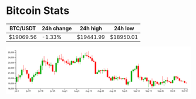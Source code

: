# Bitcoin Stats

BTC/USDT|24h change|24h high|24h low|
|---|---|---|---|
|$19069.56|-1.33%|$19441.99|$18950.01|

<img src="./chart.svg">
